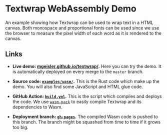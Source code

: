 # Textwrap WebAssembly Demo

An example showing how Textwrap can be used to wrap text in a HTML canvas. Both
monospace and proportional fonts can be used since we use the browser to measure
the pixel width of each word as it is rendered to the canvas.

## Links

- **Live demo:
  [mgeisler.github.io/textwrap/](https://mgeisler.github.io/textwrap/).** Here
  you can try the demo. It is automatically deployed on every merge to the
  `master` branch.

- **Source code:
  [`examples/wasm/`](https://github.com/mgeisler/textwrap/tree/master/examples/wasm).**
  This is the Rust code which make up the demo. You will also find some
  JavaScript and HTML glue code.

- **GitHub Action:
  [`build.yml`](https://github.com/mgeisler/textwrap/blob/master/.github/workflows/build.yml).**
  This is the script which compiles and deploys the code. We use
  [`wasm-pack`](https://github.com/rustwasm/wasm-pack) to easily compile
  Textwrap and its dependencies to Wasm.

- **Deployment branch:
  [`gh-pages`](https://github.com/mgeisler/textwrap/tree/gh-pages).** The
  compiled Wasm code is pushed to this branch. The branch might be squashed from
  time to time if it grows too big.
